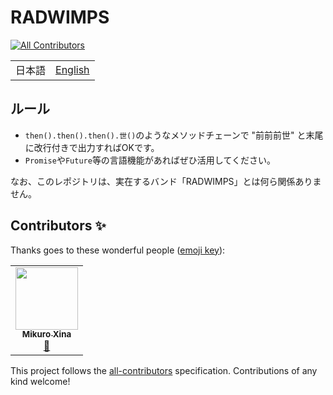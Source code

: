 # RADWIMPS
<!-- ALL-CONTRIBUTORS-BADGE:START - Do not remove or modify this section -->
[![All Contributors](https://img.shields.io/badge/all_contributors-1-orange.svg?style=flat-square)](#contributors-)
<!-- ALL-CONTRIBUTORS-BADGE:END -->

<table>
  <tbody>
    <tr>
      <td>
        <span>日本語</span>
      </td>
      <td>
        <a href="README.en.md">English</span>
      </td>
    </tr>
  </tbody>
</table>

## ルール
- `then().then().then().世()`のようなメソッドチェーンで "前前前世" と末尾に改行付きで出力すればOKです。
- `Promise`や`Future`等の言語機能があればぜひ活用してください。

 
なお、このレポジトリは、実在するバンド「RADWIMPS」とは何ら関係ありません。

## Contributors ✨

Thanks goes to these wonderful people ([emoji key](https://allcontributors.org/docs/en/emoji-key)):

<!-- ALL-CONTRIBUTORS-LIST:START - Do not remove or modify this section -->
<!-- prettier-ignore-start -->
<!-- markdownlint-disable -->
<table>
  <tr>
    <td align="center"><a href="http://mikuroxina.github.io/portfolio"><img src="https://avatars2.githubusercontent.com/u/10331164?v=4" width="100px;" alt=""/><br /><sub><b>Mikuro Xina</b></sub></a><br /><a href="https://github.com/approvers/RADWIMPS/pulls?q=is%3Apr+reviewed-by%3AMikuroXina" title="Reviewed Pull Requests">👀</a></td>
  </tr>
</table>

<!-- markdownlint-enable -->
<!-- prettier-ignore-end -->
<!-- ALL-CONTRIBUTORS-LIST:END -->

This project follows the [all-contributors](https://github.com/all-contributors/all-contributors) specification. Contributions of any kind welcome!